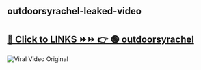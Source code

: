 
 ## outdoorsyrachel-leaked-video 

# <h2><a href="https://clipsfans.com/outdoorsyrachel&ref=git">🔗 Click to LINKS ⏩⏩ 👉 🟢 outdoorsyrachel </a></h2>

<a href="https://clipsfans.com/outdoorsyrachel&ref=git" rel="nofollow" data-target="animated-image.originalLink"><img src="https://i.ibb.co.com/xMMVF88/686577567.gif" alt="Viral Video Original" style="max-width: 100%; display: inline-block;" data-target="animated-image.originalImage"></a>
